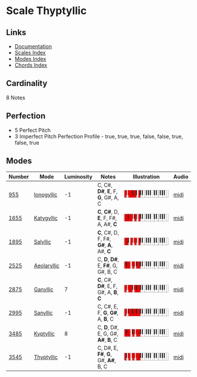 # Scale Thyptyllic

## Links

- [Documentation](README.md)
- [Scales Index](Scales.md)
- [Modes Index](Modes.md)
- [Chords Index](Chords.md)

## Cardinality

8 Notes

## Perfection

- 5 Perfect Pitch
- 3 Imperfect Pitch
Perfection Profile - true, true, true, false, false, true, false, true

## Modes

| Number | Mode | Luminosity | Notes | Illustration | Audio |
|--------|------|------------|-------|--------------|-------|
| [955](https://ianring.com/musictheory/scales/955) | [Ionogyllic](ModeIonogyllic.md) | -1 | C, C#, **D#**, **E**, F, **G**, G#, A, C | ![CNaturalIonogyllic](ModeCNaturalIonogyllic.png) | [midi](https://github.com/edipermadi/music/blob/main/docs/ModeCNaturalIonogyllic.mid?raw=true) | 
| [1655](https://ianring.com/musictheory/scales/1655) | [Katygyllic](ModeKatygyllic.md) | -1 | **C**, **C#**, D, **E**, F, F#, A, A#, **C** | ![CNaturalKatygyllic](ModeCNaturalKatygyllic.png) | [midi](https://github.com/edipermadi/music/blob/main/docs/ModeCNaturalKatygyllic.mid?raw=true) | 
| [1895](https://ianring.com/musictheory/scales/1895) | [Salyllic](ModeSalyllic.md) | -1 | **C**, C#, D, F, F#, **G#**, **A**, A#, **C** | ![CNaturalSalyllic](ModeCNaturalSalyllic.png) | [midi](https://github.com/edipermadi/music/blob/main/docs/ModeCNaturalSalyllic.mid?raw=true) | 
| [2525](https://ianring.com/musictheory/scales/2525) | [Aeolaryllic](ModeAeolaryllic.md) | -1 | C, **D**, **D#**, E, **F#**, G, G#, B, C | ![CNaturalAeolaryllic](ModeCNaturalAeolaryllic.png) | [midi](https://github.com/edipermadi/music/blob/main/docs/ModeCNaturalAeolaryllic.mid?raw=true) | 
| [2875](https://ianring.com/musictheory/scales/2875) | [Ganyllic](ModeGanyllic.md) | 7 | **C**, C#, **D#**, E, F, G#, A, **B**, **C** | ![CNaturalGanyllic](ModeCNaturalGanyllic.png) | [midi](https://github.com/edipermadi/music/blob/main/docs/ModeCNaturalGanyllic.mid?raw=true) | 
| [2995](https://ianring.com/musictheory/scales/2995) | [Sanyllic](ModeSanyllic.md) | -1 | C, C#, E, F, **G**, **G#**, A, **B**, C | ![CNaturalSanyllic](ModeCNaturalSanyllic.png) | [midi](https://github.com/edipermadi/music/blob/main/docs/ModeCNaturalSanyllic.mid?raw=true) | 
| [3485](https://ianring.com/musictheory/scales/3485) | [Kyptyllic](ModeKyptyllic.md) | 8 | C, **D**, D#, E, G, G#, **A#**, **B**, C | ![CNaturalKyptyllic](ModeCNaturalKyptyllic.png) | [midi](https://github.com/edipermadi/music/blob/main/docs/ModeCNaturalKyptyllic.mid?raw=true) | 
| [3545](https://ianring.com/musictheory/scales/3545) | [Thyptyllic](ModeThyptyllic.md) | -1 | C, D#, E, **F#**, **G**, G#, **A#**, B, C | ![CNaturalThyptyllic](ModeCNaturalThyptyllic.png) | [midi](https://github.com/edipermadi/music/blob/main/docs/ModeCNaturalThyptyllic.mid?raw=true) | 
